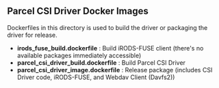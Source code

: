 ## Parcel CSI Driver Docker Images

Dockerfiles in this directory is used to build the driver or packaging the driver for release.

- **irods_fuse_build.dockerfile** : Build iRODS-FUSE client (there's no available packages immediately accessible)
- **parcel_csi_driver_build.dockerfile** : Build Parcel CSI Driver
- **parcel_csi_driver_image.dockerfile** : Release package (includes CSI Driver code, iRODS-FUSE, and Webdav Client (Davfs2))


